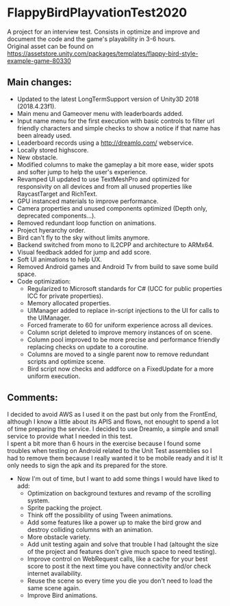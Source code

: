 # FlappyBirdPlayvationTest2020
A project for an interview test. Consists in optimize and improve and document the code and the game's playability in 3-6 hours.  
Original asset can be found on https://assetstore.unity.com/packages/templates/flappy-bird-style-example-game-80330


## Main changes:  
  * Updated to the latest LongTermSupport version of Unity3D 2018 (2018.4.23f1).
  * Main menu and Gameover menu with leaderboards added.  
  * Input name menu for the first execution with basic controls to filter url friendly characters and simple checks to show a notice if that name has been already used.  
  * Leaderboard records using a http://dreamlo.com/ webservice.  
  * Locally stored highscore.  
  * New obstacle.  
  * Modified columns to make the gameplay a bit more ease, wider spots and softer jump to help the user's experience.  
  * Revamped UI updated to use TextMeshPro and optimized for responsivity on all devices and from all unused properties like RaycastTarget and RichText.  
  * GPU instanced materials to improve performance.  
  * Camera properties and unused components optimized (Depth only, deprecated components...).  
  * Removed redundant loop function on animations.    
  * Project hyerarchy order.  
  * Bird can't fly to the sky without limits anymore.  
  * Backend switched from mono to IL2CPP and architecture to ARMx64.  
  * Visual feedback added for jump and add score.  
  * Soft UI animations to help UX.   
  * Removed Android games and Android Tv from build to save some build space.  
  * Code optimization:  
     * Regularized to Microsoft standards for C# (UCC for public properties lCC for private properties).  
     * Memory allocated properties.  
     * UIManager added to replace in-script injections to the UI for calls to the UIManager.  
     * Forced framerate to 60 for uniform experience across all devices.  
     * Column script deleted to improve memory instances of on scene.  
     * Column pool improved to be more precise and performance friendly replacing checks on update to a coroutine.   
     * Columns are moved to a single parent now to remove redundant scripts and optimize scene.  
     * Bird script now checks and addforce on a FixedUpdate for a more uniform execution.  
         
 ## Comments:  
 I decided to avoid AWS as I used it on the past but only from the FrontEnd, although I know a little about its APIS and flows, not enought to spend a lot of time preparing the service. I decided to use Dreamlo, a simple and small service to provide what I needed in this test.  
 I spent a bit more than 6 hours in the exercise because I found some troubles when testing on Android related to the Unit Test assemblies so I had to remove them because I really wanted it to be mobile ready and it is! It only needs to sign the apk and its prepared for the store. 
   
 * Now I'm out of time, but I want to add some things I would have liked to add:  
   * Optimization on background textures and revamp of the scrolling system.    
   * Sprite packing the project.  
   * Think off the possibility of using Tween animations.    
   * Add some features like a power up to make the bird grow and destroy colliding columns with an animation.   
   * More obstacle variety.  
   * Add unit testing again and solve that trouble I had (altought the size of the project and features don't give much space to need testing).   
   * Improve control on WebRequest calls, like a cache for your best score to post it the next time you have connectivity and/or check internet availability.   
   * Reuse the scene so every time you die you don't need to load the same scene again.   
   * Improve Bird animations.   
